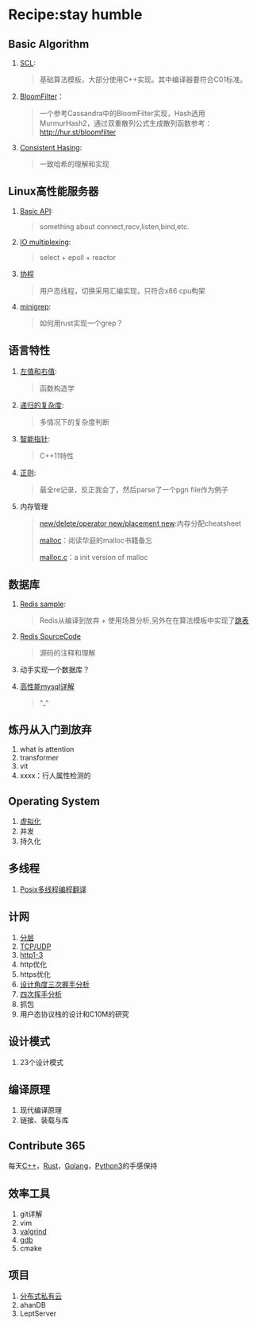 # Recipe:stay humble
## Basic Algorithm

1. [SCL](XJBX/SCL):

   > 基础算法模板，大部分使用C++实现。其中编译器要符合C01标准。

2. [BloomFilter](XJBX/Project/Bloomfilter)：

   > 一个参考Cassandra中的BloomFilter实现，Hash选用MurmurHash2，通过双重散列公式生成散列函数参考：http://hur.st/bloomfilter

3. [Consistent Hasing](XJBX/Server/MiddleWare/consistentHashing/README.md):

   > 一致哈希的理解和实现

## Linux高性能服务器

1. [Basic API](XJBX/Server/ComputerNetwork/basicAPI):

   > something about connect,recv,listen,bind,etc.

2. [IO multiplexing](XJBX/Server/ComputerNetwork/IOMultiplexing):

   > select + epoll + reactor

3. [协程]()

   > 用户态线程，切换采用汇编实现，只符合x86 cpu构架

4. [minigrep](XJBX/Server/OS/minigrep/):

   > 如何用rust实现一个grep？

## 语言特性

1. [左值和右值](/XJBX/LingChar/LRValue/README.md):

   > 函数构造学

2. [递归的复杂度](/XJBX/LingChar/Recursion/recursion.h):

   > 多情况下的复杂度判断

3. [智能指针](XJBX/LingChar/smartPointer/README.md):

   > C++11特性

4. [正则](XJBX/LingChar/Regexr/README.md):

   > 最全re记录，反正我会了，然后parse了一个pgn file作为例子
   
5. 内存管理

   > [new/delete/operator new/placement new](XJBX/LingChar/MemManagement/new++.md):内存分配cheatsheet
   >
   > [malloc](XJBX/LingChar/MemManagement/About_malloc.md)：阅读华庭的malloc书籍备忘
   >
   > [malloc.c](XJBX/LingChar/MemManagement/Code/shmalloc.c)：a init version of malloc

## 数据库

1. [Redis sample](XJBX/Server/DB/redis/HowtoUse/README.md):

   > Redis从编译到放弃 + 使用场景分析,另外在在算法模板中实现了[跳表](/XJBX/SCL/Datastruct/)
   
2. [Redis SourceCode](./XJBX/Server/DB/redis/SourceCodeStudy/README.md)

   > 源码的注释和理解

3. 动手实现一个数据库？ 

4. [高性能mysql详解](XJBX/Server/DB/Mysql/README.md)
   
   > ^_^
## 炼丹从入门到放弃

1. what is attention
2. transformer
3. vit
4. xxxx：行人属性检测的

## Operating System

1. [虚拟化](XJBX/Server/OS/虚拟化)
2. 并发
3. 持久化

## 多线程

1. [Posix多线程编程翻译](XJBX/Server/OS/PosixThreadsProgramming/README.md)

## 计网

1. [分层](XJBX/Server/ComputerNetwork/Blog/分层.md)
2. [TCP/UDP](XJBX/Server/ComputerNetwork/Blog/TCP.md)
3. [http1-3](XJBX/Server/ComputerNetwork/Blog/HTTP.md)
4. http优化
5. https优化
6. [设计角度三次握手分析](XJBX/Server/ComputerNetwork/Blog/Tcp的三次握手.md)
7. [四次挥手分析](XJBX/Server/ComputerNetwork/Blog/Tcp的四次挥手.md)
8. 抓包
9. 用户态协议栈的设计和C10M的研究

## 设计模式

1. 23个设计模式

## 编译原理

1. 现代编译原理
2. 链接、装载与库

## Contribute 365

每天[C++](/Solution/)，[Rust](/Solution/)，[Golang](/Solution/)，[Python3](/Solution/)的手感保持

## 效率工具

1. git详解
2. vim
3. [valgrind](XJBX/Server/Tools/Valgrind/README.md)
4. [gdb](XJBX/Server/Tools/GDB/README.md)
5. cmake

## 项目

1. [分布式私有云](XJBX/Project/CloudDisk/README.md)
2. ahanDB
3. LeptServer

